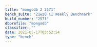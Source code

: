 ```yaml
---
title: "mongodb 2 2571"
bench_suite: "21w20 CI Weekly Benchmark"
build_number: "2571"
dbprofile: "mongodb"
classifier: ""
date: 2021-05-17T03:52:54
type: "bench"
---
```


